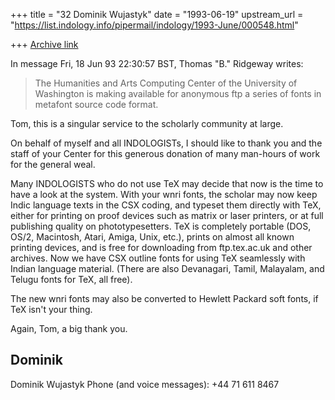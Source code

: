 +++
title = "32 Dominik Wujastyk"
date = "1993-06-19"
upstream_url = "https://list.indology.info/pipermail/indology/1993-June/000548.html"

+++
[Archive link](https://list.indology.info/pipermail/indology/1993-June/000548.html)

In message Fri, 18 Jun 93 22:30:57 BST,
  Thomas "B." Ridgeway <ridgeway at edu.washington.hacc.blackbox>  writes:

> The Humanities and Arts Computing Center of the University of Washington
> is making available for anonymous ftp a series of fonts in metafont
> source code format.

Tom, this is a singular service to the scholarly community at large.

On behalf of myself and all INDOLOGISTs, I should like to thank you and the
staff of your Center for this generous donation of many man-hours of work
for the general weal.

Many INDOLOGISTS who do not use TeX may decide that now is the time to have
a look at the system.  With your wnri fonts, the scholar may now keep Indic
language texts in the CSX coding, and typeset them directly with TeX, either
for printing on proof devices such as matrix or laser printers, or at full
publishing quality on phototypesetters.  TeX is completely portable (DOS,
OS/2, Macintosh, Atari, Amiga, Unix, etc.), prints on almost all known
printing devices, and is free for downloading from ftp.tex.ac.uk and other
archives.  Now we have CSX outline fonts for using TeX seamlessly with
Indian language material.  (There are also Devanagari, Tamil, Malayalam,
and Telugu fonts for TeX, all free).

The new wnri fonts may also be converted to Hewlett Packard soft fonts, if
TeX isn't your thing.

Again, Tom, a big thank you.

Dominik
--
Dominik Wujastyk           Phone (and voice messages): +44 71 611 8467





